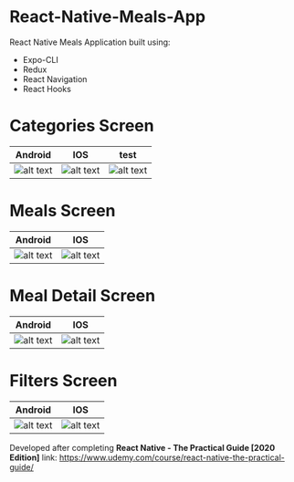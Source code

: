 # React-Native-Meals-App
React Native Meals Application built using:
* Expo-CLI
* Redux
* React Navigation
* React Hooks

# Categories Screen
Android | IOS | test
------------ | ------------- | -------------
![alt text](https://i.imgur.com/t96FJh9.png) | ![alt text](https://i.imgur.com/Hrzk22a.png) | ![alt text](https://i.imgur.com/M5NzrH6.png)

# Meals Screen
Android | IOS
------------ | -------------
![alt text](https://i.imgur.com/gUrNE0m.png) | ![alt text](https://i.imgur.com/IvBYChw.png)

# Meal Detail Screen
Android | IOS
------------ | -------------
![alt text](https://i.imgur.com/hvgB0TU.png) | ![alt text](https://i.imgur.com/wk0ZIbe.png)

# Filters Screen
Android | IOS
------------ | -------------
![alt text](https://i.imgur.com/LGB3iPJ.png) | ![alt text](https://i.imgur.com/n16To30.png)

Developed after completing **React Native - The Practical Guide [2020 Edition]**
link: https://www.udemy.com/course/react-native-the-practical-guide/
